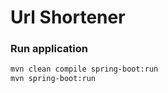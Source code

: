 # Url Shortener

### Run application
```bash
mvn clean compile spring-boot:run 
mvn spring-boot:run 
```